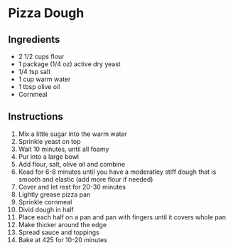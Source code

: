 # Pizza Dough

## Ingredients
* 2 1/2 cups flour
* 1 package (1/4 oz) active dry yeast
* 1/4 tsp salt
* 1 cup warm water
* 1 tbsp olive oil
* Cornmeal

## Instructions
1. Mix a little sugar into the warm water
2. Sprinkle yeast on top
3. Wait 10 minutes, until all foamy
4. Pur into a large bowl
5. Add flour, salt, olive oil and combine
6. Kead for 6-8 minutes until you have a moderatley stiff dough that is smooth and elastic (add more flour if needed)
7. Cover and let rest for 20-30 minutes
8. Lightly grease pizza pan
9. Sprinkle cornmeal
10. Divid dough in half
11. Place each half on a pan and pan with fingers until it covers whole pan
12. Make thicker around the edge
13. Spread sauce and toppings
14. Bake at 425 for 10-20 minutes